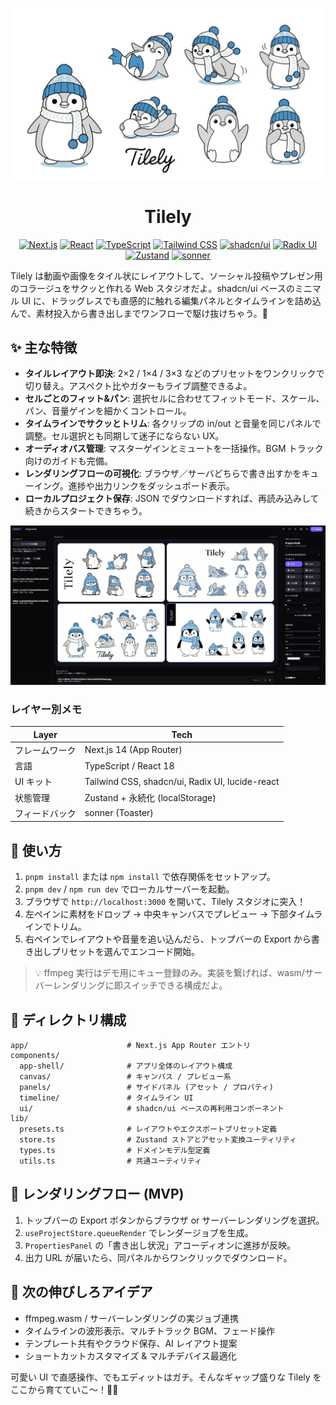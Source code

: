 
![](header.png)

<div align="center">

# Tilely

  <p>
    <a href="https://nextjs.org/"><img src="https://img.shields.io/badge/Next.js-000000?logo=nextdotjs&logoColor=white" alt="Next.js" /></a>
    <a href="https://react.dev/"><img src="https://img.shields.io/badge/React-20232a?logo=react&logoColor=61DAFB" alt="React" /></a>
    <a href="https://www.typescriptlang.org/"><img src="https://img.shields.io/badge/TypeScript-3178C6?logo=typescript&logoColor=white" alt="TypeScript" /></a>
    <a href="https://tailwindcss.com/"><img src="https://img.shields.io/badge/Tailwind_CSS-0F172A?logo=tailwindcss&logoColor=38BDF8" alt="Tailwind CSS" /></a>
    <a href="https://ui.shadcn.com/"><img src="https://img.shields.io/badge/shadcn%2Fui-151515" alt="shadcn/ui" /></a>
    <a href="https://www.radix-ui.com/"><img src="https://img.shields.io/badge/Radix_UI-161618?logo=radix-ui&logoColor=white" alt="Radix UI" /></a>
    <a href="https://docs.pmnd.rs/zustand/getting-started/introduction"><img src="https://img.shields.io/badge/Zustand-1E1E1E" alt="Zustand" /></a>
    <a href="https://sonner.emilkowal.ski/"><img src="https://img.shields.io/badge/sonner-18181B" alt="sonner" /></a>
  </p>

</div>

Tilely は動画や画像をタイル状にレイアウトして、ソーシャル投稿やプレゼン用のコラージュをサクッと作れる Web スタジオだよ。shadcn/ui ベースのミニマル UI に、ドラッグレスでも直感的に触れる編集パネルとタイムラインを詰め込んで、素材投入から書き出しまでワンフローで駆け抜けちゃう。🥳

## ✨ 主な特徴

- **タイルレイアウト即決**: 2×2 / 1×4 / 3×3 などのプリセットをワンクリックで切り替え。アスペクト比やガターもライブ調整できるよ。
- **セルごとのフィット&パン**: 選択セルに合わせてフィットモード、スケール、パン、音量ゲインを細かくコントロール。
- **タイムラインでサクッとトリム**: 各クリップの in/out と音量を同じパネルで調整。セル選択とも同期して迷子にならない UX。
- **オーディオバス管理**: マスターゲインとミュートを一括操作。BGM トラック向けのガイドも完備。
- **レンダリングフローの可視化**: ブラウザ／サーバどちらで書き出すかをキューイング。進捗や出力リンクをダッシュボード表示。
- **ローカルプロジェクト保存**: JSON でダウンロードすれば、再読み込みして続きからスタートできちゃう。

![](docs/image.png)

### レイヤー別メモ

| Layer | Tech |
| --- | --- |
| フレームワーク | Next.js 14 (App Router) |
| 言語 | TypeScript / React 18 |
| UI キット | Tailwind CSS, shadcn/ui, Radix UI, lucide-react |
| 状態管理 | Zustand + 永続化 (localStorage) |
| フィードバック | sonner (Toaster) |

## 🚀 使い方

1. `pnpm install` または `npm install` で依存関係をセットアップ。
2. `pnpm dev` / `npm run dev` でローカルサーバーを起動。
3. ブラウザで `http://localhost:3000` を開いて、Tilely スタジオに突入！
4. 左ペインに素材をドロップ → 中央キャンバスでプレビュー → 下部タイムラインでトリム。
5. 右ペインでレイアウトや音量を追い込んだら、トップバーの Export から書き出しプリセットを選んでエンコード開始。

> 💡 ffmpeg 実行はデモ用にキュー登録のみ。実装を繋げれば、wasm/サーバーレンダリングに即スイッチできる構成だよ。

## 🧭 ディレクトリ構成

```
app/                      # Next.js App Router エントリ
components/
  app-shell/              # アプリ全体のレイアウト構成
  canvas/                 # キャンバス / プレビュー系
  panels/                 # サイドパネル (アセット / プロパティ)
  timeline/               # タイムライン UI
  ui/                     # shadcn/ui ベースの再利用コンポーネント
lib/
  presets.ts              # レイアウトやエクスポートプリセット定義
  store.ts                # Zustand ストアとアセット変換ユーティリティ
  types.ts                # ドメインモデル型定義
  utils.ts                # 共通ユーティリティ
```

## 📡 レンダリングフロー (MVP)

1. トップバーの Export ボタンからブラウザ or サーバーレンダリングを選択。
2. `useProjectStore.queueRender` でレンダージョブを生成。
3. `PropertiesPanel` の「書き出し状況」アコーディオンに進捗が反映。
4. 出力 URL が届いたら、同パネルからワンクリックでダウンロード。

## 🔮 次の伸びしろアイデア

- ffmpeg.wasm / サーバーレンダリングの実ジョブ連携
- タイムラインの波形表示、マルチトラック BGM、フェード操作
- テンプレート共有やクラウド保存、AI レイアウト提案
- ショートカットカスタマイズ & マルチデバイス最適化

可愛い UI で直感操作、でもエディットはガチ。そんなギャップ盛りな Tilely をここから育てていこ〜！💅✨
